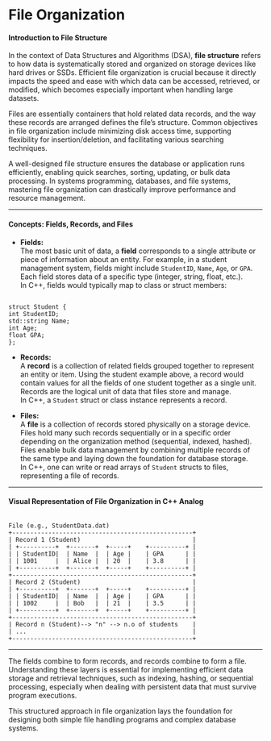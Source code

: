 # File Organization

#### Introduction to File Structure

In the context of Data Structures and Algorithms (DSA), **file structure** refers to how data is systematically stored and organized on storage devices like hard drives or SSDs. Efficient file organization is crucial because it directly impacts the speed and ease with which data can be accessed, retrieved, or modified, which becomes especially important when handling large datasets.

Files are essentially containers that hold related data records, and the way these records are arranged defines the file’s structure. Common objectives in file organization include minimizing disk access time, supporting flexibility for insertion/deletion, and facilitating various searching techniques.

A well-designed file structure ensures the database or application runs efficiently, enabling quick searches, sorting, updating, or bulk data processing. In systems programming, databases, and file systems, mastering file organization can drastically improve performance and resource management.

---

#### Concepts: Fields, Records, and Files

- **Fields:**  
  The most basic unit of data, a **field** corresponds to a single attribute or piece of information about an entity. For example, in a student management system, fields might include `StudentID`, `Name`, `Age`, or `GPA`. Each field stores data of a specific type (integer, string, float, etc.).  
  In C++, fields would typically map to class or struct members:
  
```

struct Student {
int StudentID;
std::string Name;
int Age;
float GPA;
};

```

- **Records:**  
A **record** is a collection of related fields grouped together to represent an entity or item. Using the student example above, a record would contain values for all the fields of one student together as a single unit. Records are the logical unit of data that files store and manage.  
In C++, a `Student` struct or class instance represents a record.

- **Files:**  
A **file** is a collection of records stored physically on a storage device. Files hold many such records sequentially or in a specific order depending on the organization method (sequential, indexed, hashed). Files enable bulk data management by combining multiple records of the same type and laying down the foundation for database storage.  
In C++, one can write or read arrays of `Student` structs to files, representing a file of records.

---

#### Visual Representation of File Organization in C++ Analog

```

File (e.g., StudentData.dat)
+--------------------------------------------------+
| Record 1 (Student)                               |
| +----------+  +-------+  +-----+    +----------+ |
| | StudentID|  | Name  |  | Age |    | GPA      | |
| | 1001     |  | Alice |  | 20  |    | 3.8      | |
| +----------+  +-------+  +-----+    +----------+ |
+--------------------------------------------------+
| Record 2 (Student)                               |
| +----------+  +-------+  +-----+    +----------+ |
| | StudentID|  | Name  |  | Age |    | GPA      | |
| | 1002     |  | Bob   |  | 21  |    | 3.5      | |
| +----------+  +-------+  +-----+    +----------+ |
+--------------------------------------------------+
| Record n (Student)--> "n" --> n.o of students    |
| ...                                              |
+--------------------------------------------------+

```

---

The fields combine to form records, and records combine to form a file. Understanding these layers is essential for implementing efficient data storage and retrieval techniques, such as indexing, hashing, or sequential processing, especially when dealing with persistent data that must survive program executions.

This structured approach in file organization lays the foundation for designing both simple file handling programs and complex database systems.